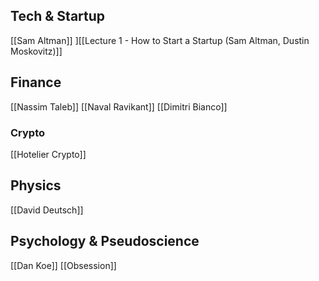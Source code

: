 ## Tech & Startup

[[Sam Altman]]
][[Lecture 1 - How to Start a Startup (Sam Altman, Dustin Moskovitz)]]

## Finance

[[Nassim Taleb]]
[[Naval Ravikant]]
[[Dimitri Bianco]]

### Crypto 

[[Hotelier Crypto]]

## Physics

[[David Deutsch]]

## Psychology & Pseudoscience

[[Dan Koe]]
[[Obsession]]